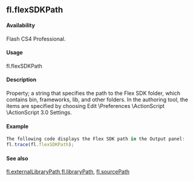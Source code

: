 ## fl.flexSDKPath

#### Availability

Flash CS4 Professional.

#### Usage

fl.flexSDKPath

#### Description

Property; a string that specifies the path to the Flex SDK folder, which contains bin, frameworks, lib, and other folders. In the authoring tool, the items are specified by choosing Edit \Preferences \ActionScript \ActionScript 3.0 Settings.

#### Example

```javascript
The following code displays the Flex SDK path in the Output panel:
fl.trace(fl.flexSDKPath);

```
#### See also

[fl.externalLibraryPath](#!wielmic/developers-animatesdk-docs/test/flash_object_(fl)/fl23.md),[fl.libraryPath](#!wielmic/developers-animatesdk-docs/test/flash_object_(fl)/fl39.md), [fl.sourcePath](#!wielmic/developers-animatesdk-docs/test/flash_object_(fl)/fl72.md)
